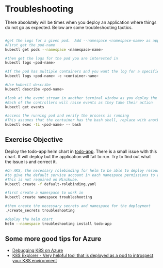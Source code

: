 # Troubleshooting #

There absolutely will be times when you deploy an application where things do not go as expected.  Below are some troubleshooting tactics.

```sh

#get the logs for a given pod.  Add --namespace <namespace-name> as appropriate
#First get the pod-name
kubectl get pods --namespace <namespace-name>

#then get the logs for the pod you are interested in
kubectl logs <pod-name>

#If the pod has multiple containers and you want the log for a specific container
kubectl logs <pod-name> -c <container-name>

#Use kubectl describe
kubectl describe <pod-name>

#look at the event stream in another terminal window as you deploy the application
#Each of the controllers will raise events as they take their action
kubectl get events

#access the running pod and verify the process is running
#This assumes that the container has the bash shell, replace with another command as appropriate
kubectl exec -ti <pod-name> -- bash

```

## Exercise Objective ##

Deploy the todo-app helm chart in [todo-app](./todo-app).  There is a small issue with this chart.  It will deploy but the application will fail to run.  Try to find out what the issue is and correct it.

```sh
#On AKS, the necessary rolebinding for helm to be able to deploy resources to the necessary namespaces. This is required if you have NOT already done so.
#to give the default service account in each namespace permissions to access the necessary resources. 
#This is not required on Minikube.
kubectl create -f default-rolebinding.yaml

#first create a namespace to work in
kubectl create namespace troubleshooting

#then create the necessary secrets and namespace for the deployment
./create_secrets troubleshooting

#deploy the helm chart
helm --namespace troubleshooting install todo-app

```

## Some more good tips for Azure ##

- [Debugging K8S on Azure](https://github.com/andyzhangx/Demo/blob/master/debug/README.md)
- [K8S Explorer - Very helpful tool that is deployed as a pod to introspect your K8S environment](https://github.com/kubernetes/kubernetes/tree/release-1.5/examples/explorer)
